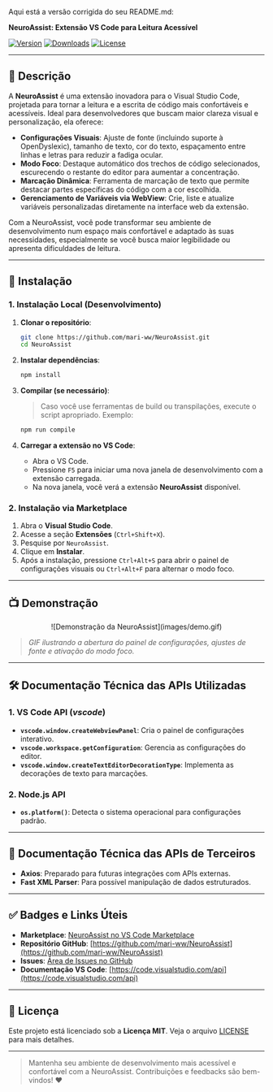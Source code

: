 Aqui está a versão corrigida do seu README.md:

**NeuroAssist: Extensão VS Code para Leitura Acessível**

[![Version](https://img.shields.io/badge/version-0.0.1-blue.svg)](https://marketplace.visualstudio.com/items?itemName=mari-ww.neuroassist)
[![Downloads](https://img.shields.io/visual-studio-marketplace/d/mari-ww.neuroassist)](https://marketplace.visualstudio.com/items?itemName=mari-ww.neuroassist)
[![License](https://img.shields.io/badge/license-MIT-green.svg)](LICENSE)

---

## 📖 Descrição

A **NeuroAssist** é uma extensão inovadora para o Visual Studio Code, projetada para tornar a leitura e a escrita de código mais confortáveis e acessíveis. Ideal para desenvolvedores que buscam maior clareza visual e personalização, ela oferece:

* **Configurações Visuais**: Ajuste de fonte (incluindo suporte à OpenDyslexic), tamanho de texto, cor do texto, espaçamento entre linhas e letras para reduzir a fadiga ocular.
* **Modo Foco**: Destaque automático dos trechos de código selecionados, escurecendo o restante do editor para aumentar a concentração.
* **Marcação Dinâmica**: Ferramenta de marcação de texto que permite destacar partes específicas do código com a cor escolhida.
* **Gerenciamento de Variáveis via WebView**: Crie, liste e atualize variáveis personalizadas diretamente na interface web da extensão.

Com a NeuroAssist, você pode transformar seu ambiente de desenvolvimento num espaço mais confortável e adaptado às suas necessidades, especialmente se você busca maior legibilidade ou apresenta dificuldades de leitura.

---

## 🚀 Instalação

### 1. Instalação Local (Desenvolvimento)

1. **Clonar o repositório**:

   ```bash
   git clone https://github.com/mari-ww/NeuroAssist.git
   cd NeuroAssist
   ```

2. **Instalar dependências**:

   ```bash
   npm install
   ```

3. **Compilar (se necessário)**:

   > Caso você use ferramentas de build ou transpilações, execute o script apropriado. Exemplo:

   ```bash
   npm run compile
   ```

4. **Carregar a extensão no VS Code**:

   * Abra o VS Code.
   * Pressione `F5` para iniciar uma nova janela de desenvolvimento com a extensão carregada.
   * Na nova janela, você verá a extensão **NeuroAssist** disponível.

### 2. Instalação via Marketplace

1. Abra o **Visual Studio Code**.
2. Acesse a seção **Extensões** (`Ctrl+Shift+X`).
3. Pesquise por `NeuroAssist`.
4. Clique em **Instalar**.
5. Após a instalação, pressione `Ctrl+Alt+S` para abrir o painel de configurações visuais ou `Ctrl+Alt+F` para alternar o modo foco.

---

## 📺 Demonstração

<p align="center">
  ![Demonstração da NeuroAssist](images/demo.gif)
</p>

> *GIF ilustrando a abertura do painel de configurações, ajustes de fonte e ativação do modo foco.*

---

## 🛠️ Documentação Técnica das APIs Utilizadas

### 1. VS Code API (*vscode*)

* **`vscode.window.createWebviewPanel`**: Cria o painel de configurações interativo.
* **`vscode.workspace.getConfiguration`**: Gerencia as configurações do editor.
* **`vscode.window.createTextEditorDecorationType`**: Implementa as decorações de texto para marcações.

### 2. Node.js API

* **`os.platform()`**: Detecta o sistema operacional para configurações padrão.

---

## 📑 Documentação Técnica das APIs de Terceiros

* **Axios**: Preparado para futuras integrações com APIs externas.
* **Fast XML Parser**: Para possível manipulação de dados estruturados.

---

## ✅ Badges e Links Úteis

* **Marketplace**: [NeuroAssist no VS Code Marketplace](https://marketplace.visualstudio.com/items?itemName=mari-ww.neuroassist)
* **Repositório GitHub**: [https://github.com/mari-ww/NeuroAssist](https://github.com/mari-ww/NeuroAssist)
* **Issues**: [Área de Issues no GitHub](https://github.com/mari-ww/NeuroAssist/issues)
* **Documentação VS Code**: [https://code.visualstudio.com/api](https://code.visualstudio.com/api)

---

## 📝 Licença

Este projeto está licenciado sob a **Licença MIT**. Veja o arquivo [LICENSE](LICENSE) para mais detalhes.

---

> Mantenha seu ambiente de desenvolvimento mais acessível e confortável com a NeuroAssist. Contribuições e feedbacks são bem-vindos! ❤️
